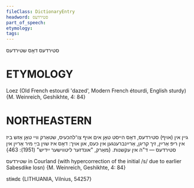 ```yaml
---
fileClass: DictionaryEntry
headword: סטירדעס
part_of_speech: 
etymology: 
tags: 
---
```

סטירדעס
דאָס
שטירדעס

ETYMOLOGY
===========
Loez (Old French estourdi 'dazed', Modern French étourdi, English sturdy)
{M. Weinreich, Geshikhte, 4: 84}

NORTHEASTERN
==============

גיין אין (אויף) סטירדעס, דאָס הייסט טאָן אים אויף צו־להכעיס, שטאַרק וויי טאָן אַזש ביז אין ריפּ אַרײַן, זיך קריגן, אַרײַנברענגען אין כּעס, און אויך: דאָס איז שוין בײַ מיר אַרײַן אין סטירדעס — ד"ה אין עקשנות.
{מאַרק, "אונדזער ליטווישער ייִדיש" (1951): 463}

שטירדעס in Courland (with hypercorrection of the initial /s/ due to earlier Sabesdike losn) {M. Weinreich, Geshikhte, 4: 84}

stiʀdɛ {LITHUANIA, Vilnius, 54257}